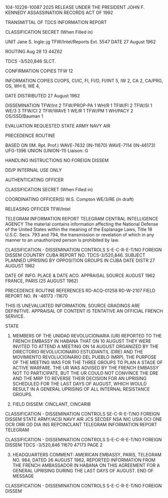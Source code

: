 104-10226-10087
2025 RELEASE UNDER THE PRESIDENT JOHN F. KENNEDY ASSASSINATION RECORDS ACT OF 1992

TRANSMITTAL
OF
TDCS INFORMATION REPORT

CLASSIFICATION
SECRET
(When Filled in)

UNIT
Jane S. Ingle::jg
TFW/Intel/Reports
Ext.
5547
DATE
27 August 1962

ROUTING
Aug 28 13 44Z62

TDCS -3/520,846 SLCT.

CONFIRMATION COPIES
TFW 12

INFORMATION COPIES
CI/OPS, CI/IC, FI, FI/D, FI/INT 5, IW 2, CA 2, CA/PRG, OS, WH 6,
WE 4,

DATE DISTRIBUTED
27 August 1962

DISSEMINATION
TFW/Int 2 TFW/PROP-PA 1 WH/R 1
TFW/FI 2 TFW/SI 1 WE/3 3
TFW/CI 2 TFW/WAVE 1 WE/R 1
TFW/PM 1 WH/PACY 2 OS/SSD/Bauman 1

EVALUATION
REQUESTED STATE ARMY NAVY AIR

PRECEDENCE
ROUTINE

BASED ON (IM. Rpt. Prof.)
WAVE-7632 (IN-11670)
WAVE-7114 (IN-46173)
UFG-1396
UNION (UNION-11)
Liaison: G

HANDLING INSTRUCTIONS
NO FOREIGN DISSEM

DD/P INTERNAL USE ONLY

AUTHENTICATING OFFICER

CLASSIFICATION
SECRET
(When Filled in)

COORDINATING OFFICER(S)
W.S. Compton
WE/3/RE (in draft)

RELEASING OFFICER
TFW/Intel

TELEGRAM INFORMATION REPORT TELEGRAM
CENTRAL INTELLIGENCE AGENCY
The material contains information affecting the National Defense of the United States within the meaning of the Esplanage Laws, Title 18 U.S.C. Secs.
793 and 794, the transmission or revelation of which in any manner to an unauthorized person is prohibited by law.

CLASSIFICATION - DISSEMINATION CONTROLS
S-E-C-R-E-T/NO FOREIGN DISSEM
COUNTRY
CUBA
REPORT NO. TDCS-3/520,846.
SUBJECT
PLANNED UPRISING BY OPPOSITION
GROUPS IN CUBA
DATE DISTR
27 AUGUST 1962

DATE OF
INFO.
PLACE &
DATE ACO.
APPRAISAL
SOURCE
AUGUST 1962
FRANCE, PARIS (25 AUGUST 1962)

PRECEDENCE ROUTINE
REFERENCES
RD-ACQ-01258
RD-W-2107
FIELD REPORT NO.
IN -46173
-11670

THIS IS UNEVALUATED INFORMATION. SOURCE GRADINGS ARE DEFINITIVE. APPRAISAL OF CONTENT IS TENTATIVE
AN OFFICIAL FRENCH SERVICE.

STATE
1. MEMBERS OF THE UNIDAD REVOLUCIONARIA (UR) REPORTED TO THE
FRENCH EMBASSY IN HABANA THAT ON 10 AUGUST THEY WERE INVITED TO ATTEND
A MEETING ON 14 AUGUST ORGANIZED BY THE DIRECTORIO REVOLUCIONARIO
ESTUDIANTIL (DRE) AND THE MOVIMIENTO REVOLUCIONARIO DEL PUEBLO
(MRP), THE PURPOSE OF THE MEETING WAS FOR THE THREE GROUPS TO PLAN A
STAGE OF ACTIVE WARFARE. THE UR WAS ADVISED BY THE FRENCH EMBASSY
NOT TO PARTICIPATE, BUT THE UR COULD NOT CONVINCE THE DRE AND THE
MRP TO REVERSE THEIR DECISION FOR AN UPRISING SCHEDULED FOR THE LAST
DAYS OF AUGUST, WHICH WOULD RESULT IN A GENERAL UPRISING OF ALL
INTERNAL RESISTANCE GROUPS.

2. FIELD DISSEM: CINCLANT, CINCARIB

CLASSIFICATION - DISSEMINATION CONTROLS
SE-C-R-E-T/NO FOREIGN DISSEM
STATE ARMY/ACSI NAVY AIR JCS SECDEF NSA NIC USIA OCI ONE OCR ORR OD DIA INS
REPCINCLANT
TELEGRAM INFORMATION REPORT TELEGRAM

CLASSIFICATION - DISSEMINATION CONTROLS
S-E-C-R-E-T/NO FOREIGN DISSEM
TDCS -3/520,846
11670
47173
PAGE
2

3. HEADQUARTERS COMMENT: AMERICAN EMBASSY, PARIS, TELEGRAM
NO. 984, DATED 26 AUGUST 1962, REPORTED INFORMATION FROM THE FRENCH
AMBASSADOR IN HABANA ON THIS AGREEMENT FOR A GENERAL UPRISING
DURING THE LAST DAYS OF AUGUST.
END OF MESSAGE

CLASSIFICATION - DISSEMINATION CONTROLS
S-E-C-R-E-T/NO FOREIGN DISSEM
